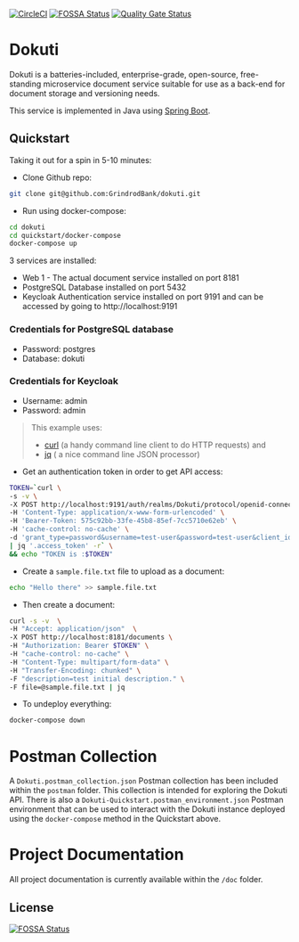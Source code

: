 [![CircleCI](https://circleci.com/gh/GrindrodBank/dokuti.svg?style=svg)](https://circleci.com/gh/GrindrodBank/dokuti)
[![FOSSA Status](https://app.fossa.com/api/projects/git%2Bgithub.com%2FGrindrodBank%2Fdokuti.svg?type=shield)](https://app.fossa.com/projects/git%2Bgithub.com%2FGrindrodBank%2Fdokuti?ref=badge_shield)
[![Quality Gate Status](https://sonarcloud.io/api/project_badges/measure?project=GrindrodBank_dokuti&metric=alert_status)](https://sonarcloud.io/dashboard?id=GrindrodBank_dokuti)

# Dokuti

Dokuti is a batteries-included, enterprise-grade, open-source, free-standing microservice document service suitable for use as a back-end for document storage and versioning needs.

This service is implemented in Java using [Spring Boot](https://spring.io/projects/spring-boot).

## Quickstart

Taking it out for a spin in 5-10 minutes:

* Clone Github repo:
```bash
git clone git@github.com:GrindrodBank/dokuti.git
```

* Run using docker-compose:
```bash
cd dokuti
cd quickstart/docker-compose
docker-compose up
```

3 services are installed:
* Web 1 - The actual document service installed on port 8181
* PostgreSQL Database installed on port 5432
* Keycloak Authentication service installed on port 9191 and can be accessed by going to http://localhost:9191

### Credentials for PostgreSQL database
* Password: postgres
* Database: dokuti

### Credentials for Keycloak
* Username: admin
* Password: admin

> This example uses:
> * [curl](https://github.com/curl/curl) (a handy command line client to do HTTP requests) and 
> * [jq](https://stedolan.github.io/jq/) ( a nice command line JSON processor)

* Get an authentication token in order to get API access:

```bash
TOKEN=`curl \
-s -v \
-X POST http://localhost:9191/auth/realms/Dokuti/protocol/openid-connect/token \
-H 'Content-Type: application/x-www-form-urlencoded' \
-H 'Bearer-Token: 575c92bb-33fe-45b8-85ef-7cc5710e62eb' \
-H 'cache-control: no-cache' \
-d 'grant_type=password&username=test-user&password=test-user&client_id=dokuti&client_secret=ee5c1c57-bf2f-43e6-9025-49344113c88d' \
| jq '.access_token' -r` \
&& echo "TOKEN is :$TOKEN"
```

* Create a `sample.file.txt` file to upload as a document:

```bash
echo "Hello there" >> sample.file.txt
```

* Then create a document:
```bash
curl -s -v  \
-H "Accept: application/json"  \
-X POST http://localhost:8181/documents \
-H "Authorization: Bearer $TOKEN" \
-H "cache-control: no-cache" \
-H "Content-Type: multipart/form-data" \
-H "Transfer-Encoding: chunked" \
-F "description=test initial description." \
-F file=@sample.file.txt | jq
```

* To undeploy everything:

```bash
docker-compose down
```

# Postman Collection

A `Dokuti.postman_collection.json` Postman collection has been included within the `postman` folder. This collection is intended for exploring the Dokuti API. There is also a `Dokuti-Quickstart.postman_environment.json` Postman environment that can be used to interact with the
Dokuti instance deployed using the `docker-compose` method in the Quickstart above.

# Project Documentation

All project documentation is currently available within the `/doc` folder.

## License
[![FOSSA Status](https://app.fossa.io/api/projects/git%2Bgithub.com%2FGrindrodBank%2Fdokuti.svg?type=large)](https://app.fossa.io/projects/git%2Bgithub.com%2FGrindrodBank%2Fdokuti?ref=badge_large)